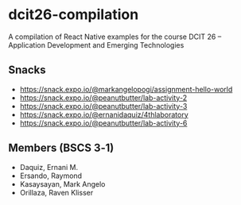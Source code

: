 # dcit26-compilation 
A compilation of React Native examples for the course DCIT 26 – Application Development and
Emerging Technologies

## Snacks
* https://snack.expo.io/@markangelopogi/assignment-hello-world
* https://snack.expo.io/@peanutbutter/lab-activity-2
* https://snack.expo.io/@peanutbutter/lab-activity-3
* https://snack.expo.io/@ernanidaquiz/4thlaboratory
* https://snack.expo.io/@peanutbutter/lab-activity-6

## Members (BSCS 3‐1)
* Daquiz, Ernani M.
* Ersando, Raymond
* Kasaysayan, Mark Angelo
* Orillaza, Raven Klisser
